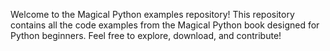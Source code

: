Welcome to the Magical Python examples repository! This repository contains all the code examples from the Magical Python book designed for Python beginners. Feel free to explore, download, and contribute!
